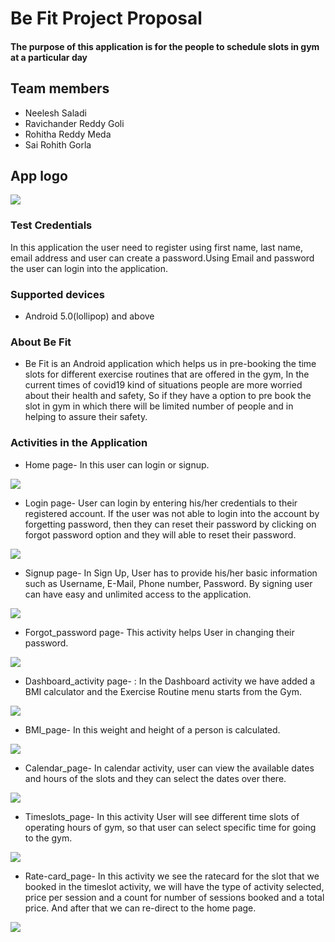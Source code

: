 # Be Fit Project Proposal
#### The purpose of this application is for the people to schedule slots in gym at a particular day

## Team members
- Neelesh Saladi
- Ravichander Reddy Goli
- Rohitha Reddy Meda
- Sai Rohith Gorla

## App logo
![](https://github.com/neeleshsaladi/Android-Project/blob/main/logo.jpg)

### Test Credentials
In this application the user need to register using first name, last name, email address and user can create a password.Using Email and password the user can login into the application.

### Supported devices
* Android 5.0(lollipop) and above

### About Be Fit
* Be Fit is an Android application which helps us in pre-booking the time slots for different exercise routines that are offered in the gym, In the current times of covid19 kind of situations people are more worried about their health and safety, So if they have a option to pre book the slot in gym in which there will be limited number of people and in helping to assure their safety.

### Activities in the Application
* Home page- In this user can login or signup.

![](https://github.com/neeleshsaladi/Android-Project/blob/main/Home.jpg)

* Login page- User can login by entering his/her credentials to their registered account. If the user was not able to login into the account by forgetting password, then they can reset their password by clicking on forgot password option and they will able to reset their password.

![](https://github.com/neeleshsaladi/Android-Project/blob/main/Login.JPG)

* Signup page- In Sign Up, User has to provide his/her basic information such as Username, E-Mail, Phone number, Password. By signing user can have easy and unlimited access to the application. 
  
![](https://github.com/neeleshsaladi/Android-Project/blob/main/Signup.JPG)

* Forgot_password page- This activity helps User in changing their password.

![](https://github.com/neeleshsaladi/Android-Project/blob/main/Forgot_password.JPG)

* Dashboard_activity page- : In the Dashboard activity we have added a BMI calculator and the Exercise Routine menu starts from the Gym.

![](https://github.com/neeleshsaladi/Be-Fit/blob/main/dashboard.PNG)

* BMI_page- In this weight and height of a person is calculated.

![](https://github.com/neeleshsaladi/Android-Project/blob/main/BMI.JPG)

* Calendar_page- In calendar activity, user can view the available dates and hours of the slots and they can select the dates over there.

![](https://github.com/neeleshsaladi/Be-Fit/blob/main/calendar.PNG)

* Timeslots_page- In this activity User will see different time slots of operating hours of gym, so that user can select specific time for going to the gym.

![](https://github.com/neeleshsaladi/Be-Fit/blob/main/Timeslots.JPG)

* Rate-card_page- In this activity we see the ratecard for the slot that we booked in the timeslot activity, we will have the type of activity selected, price per session and a count for number of sessions booked and a total price. And after that we can re-direct to the home page.

![](https://github.com/neeleshsaladi/Be-Fit/blob/main/Ratecard.PNG)
